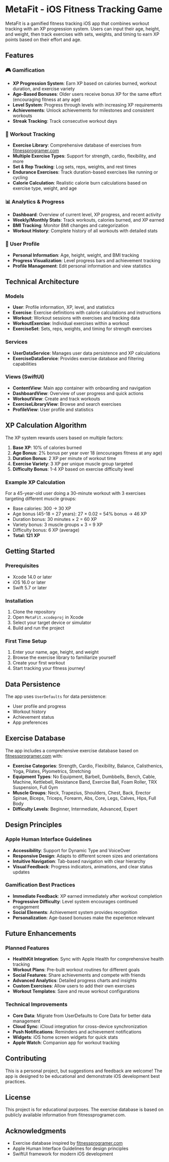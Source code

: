 # MetaFit - iOS Fitness Tracking Game

MetaFit is a gamified fitness tracking iOS app that combines workout tracking with an XP progression system. Users can input their age, height, and weight, then track exercises with sets, weights, and timing to earn XP points based on their effort and age.

## Features

### 🎮 Gamification
- **XP Progression System**: Earn XP based on calories burned, workout duration, and exercise variety
- **Age-Based Bonuses**: Older users receive bonus XP for the same effort (encouraging fitness at any age)
- **Level System**: Progress through levels with increasing XP requirements
- **Achievements**: Unlock achievements for milestones and consistent workouts
- **Streak Tracking**: Track consecutive workout days

### 💪 Workout Tracking
- **Exercise Library**: Comprehensive database of exercises from [fitnessprogramer.com](https://fitnessprogramer.com/exercises/)
- **Multiple Exercise Types**: Support for strength, cardio, flexibility, and more
- **Set & Rep Tracking**: Log sets, reps, weights, and rest times
- **Endurance Exercises**: Track duration-based exercises like running or cycling
- **Calorie Calculation**: Realistic calorie burn calculations based on exercise type, weight, and age

### 📊 Analytics & Progress
- **Dashboard**: Overview of current level, XP progress, and recent activity
- **Weekly/Monthly Stats**: Track workouts, calories burned, and XP earned
- **BMI Tracking**: Monitor BMI changes and categorization
- **Workout History**: Complete history of all workouts with detailed stats

### 👤 User Profile
- **Personal Information**: Age, height, weight, and BMI tracking
- **Progress Visualization**: Level progress bars and achievement tracking
- **Profile Management**: Edit personal information and view statistics

## Technical Architecture

### Models
- **User**: Profile information, XP, level, and statistics
- **Exercise**: Exercise definitions with calorie calculations and instructions
- **Workout**: Workout sessions with exercises and tracking data
- **WorkoutExercise**: Individual exercises within a workout
- **ExerciseSet**: Sets, reps, weights, and timing for strength exercises

### Services
- **UserDataService**: Manages user data persistence and XP calculations
- **ExerciseDataService**: Provides exercise database and filtering capabilities

### Views (SwiftUI)
- **ContentView**: Main app container with onboarding and navigation
- **DashboardView**: Overview of user progress and quick actions
- **WorkoutView**: Create and track workouts
- **ExerciseLibraryView**: Browse and search exercises
- **ProfileView**: User profile and statistics

## XP Calculation Algorithm

The XP system rewards users based on multiple factors:

1. **Base XP**: 10% of calories burned
2. **Age Bonus**: 2% bonus per year over 18 (encourages fitness at any age)
3. **Duration Bonus**: 2 XP per minute of workout time
4. **Exercise Variety**: 3 XP per unique muscle group targeted
5. **Difficulty Bonus**: 1-4 XP based on exercise difficulty level

### Example XP Calculation
For a 45-year-old user doing a 30-minute workout with 3 exercises targeting different muscle groups:
- Base calories: 300 → 30 XP
- Age bonus (45-18 = 27 years): 27 × 0.02 = 54% bonus → 46 XP
- Duration bonus: 30 minutes × 2 = 60 XP
- Variety bonus: 3 muscle groups × 3 = 9 XP
- Difficulty bonus: 6 XP (average)
- **Total: 121 XP**

## Getting Started

### Prerequisites
- Xcode 14.0 or later
- iOS 16.0 or later
- Swift 5.7 or later

### Installation
1. Clone the repository
2. Open `MetaFit.xcodeproj` in Xcode
3. Select your target device or simulator
4. Build and run the project

### First Time Setup
1. Enter your name, age, height, and weight
2. Browse the exercise library to familiarize yourself
3. Create your first workout
4. Start tracking your fitness journey!

## Data Persistence

The app uses `UserDefaults` for data persistence:
- User profile and progress
- Workout history
- Achievement status
- App preferences

## Exercise Database

The app includes a comprehensive exercise database based on [fitnessprogramer.com](https://fitnessprogramer.com/exercises/) with:
- **Exercise Categories**: Strength, Cardio, Flexibility, Balance, Calisthenics, Yoga, Pilates, Plyometrics, Stretching
- **Equipment Types**: No Equipment, Barbell, Dumbbells, Bench, Cable, Machine, Kettlebell, Resistance Band, Exercise Ball, Foam Roller, TRX Suspension, Full Gym
- **Muscle Groups**: Neck, Trapezius, Shoulders, Chest, Back, Erector Spinae, Biceps, Triceps, Forearm, Abs, Core, Legs, Calves, Hips, Full Body
- **Difficulty Levels**: Beginner, Intermediate, Advanced, Expert

## Design Principles

### Apple Human Interface Guidelines
- **Accessibility**: Support for Dynamic Type and VoiceOver
- **Responsive Design**: Adapts to different screen sizes and orientations
- **Intuitive Navigation**: Tab-based navigation with clear hierarchy
- **Visual Feedback**: Progress indicators, animations, and clear status updates

### Gamification Best Practices
- **Immediate Feedback**: XP earned immediately after workout completion
- **Progressive Difficulty**: Level system encourages continued engagement
- **Social Elements**: Achievement system provides recognition
- **Personalization**: Age-based bonuses make the experience relevant

## Future Enhancements

### Planned Features
- **HealthKit Integration**: Sync with Apple Health for comprehensive health tracking
- **Workout Plans**: Pre-built workout routines for different goals
- **Social Features**: Share achievements and compete with friends
- **Advanced Analytics**: Detailed progress charts and insights
- **Custom Exercises**: Allow users to add their own exercises
- **Workout Templates**: Save and reuse workout configurations

### Technical Improvements
- **Core Data**: Migrate from UserDefaults to Core Data for better data management
- **Cloud Sync**: iCloud integration for cross-device synchronization
- **Push Notifications**: Reminders and achievement notifications
- **Widgets**: iOS home screen widgets for quick stats
- **Apple Watch**: Companion app for workout tracking

## Contributing

This is a personal project, but suggestions and feedback are welcome! The app is designed to be educational and demonstrate iOS development best practices.

## License

This project is for educational purposes. The exercise database is based on publicly available information from fitnessprogramer.com.

## Acknowledgments

- Exercise database inspired by [fitnessprogramer.com](https://fitnessprogramer.com/exercises/)
- Apple Human Interface Guidelines for design principles
- SwiftUI framework for modern iOS development 